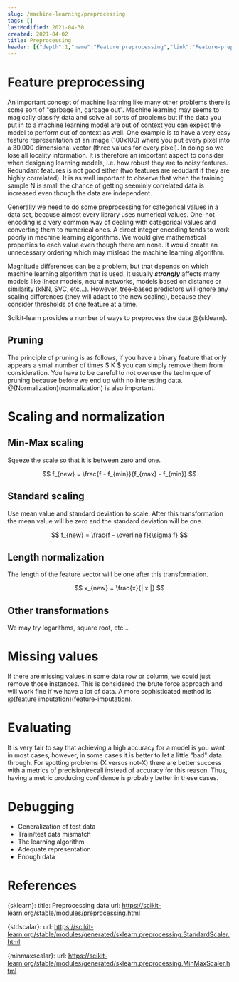```yaml
---
slug: /machine-learning/preprocessing
tags: []
lastModified: 2021-04-30
created: 2021-04-02
title: Preprocessing
header: [{"depth":1,"name":"Feature preprocessing","link":"Feature-preprocessing"},{"depth":2,"name":"Pruning","link":"Pruning"},{"depth":1,"name":"Scaling and normalization","link":"Scaling-and-normalization"},{"depth":2,"name":"Min-Max scaling","link":"Min-Max-scaling"},{"depth":2,"name":"Standard scaling","link":"Standard-scaling"},{"depth":2,"name":"Length normalization","link":"Length-normalization"},{"depth":2,"name":"Other transformations","link":"Other-transformations"},{"depth":1,"name":"Missing values","link":"Missing-values"},{"depth":1,"name":"Evaluating","link":"Evaluating"},{"depth":1,"name":"Debugging","link":"Debugging"},{"depth":1,"name":"References","link":"References"}]
---
```


# Feature preprocessing
An important concept of machine learning like many other problems there is some sort of "garbage in, garbage out". Machine learning may seems to magically classify data and solve all sorts of problems but if the data you put in to a machine learning model are out of context you can expect the model to perform out of context as well. One example is to have a very easy feature representation of an image (100x100) where you put every pixel into a 30.000 dimensional vector (three values for every pixel). In doing so we lose all locality information. It is therefore an important aspect to consider when designing learning models, i.e. how robust they are to noisy features. Redundant features is not good either (two features are redudant if they are highly correlated). It is as well important to observe that when the training sample N is small the chance of getting seeminly correlated data is increased even though the data are independent.

Generally we need to do some preprocessing for categorical values in a data set, because almost every library uses numerical values. One-hot encoding is a very common way of dealing with categorical values and converting them to numerical ones. A direct integer encoding tends to work poorly in machine learning algorithms. We would give mathematical properties to each value even though there are none. It would create an unnecessary ordering which may mislead the machine learning algorithm.

Magnitude differences can be a problem, but that depends on which machine learning algorithm that is used. It usually ***strongly*** affects many models like linear models,  neural networks, models based on distance or similarity (kNN, SVC, etc...). However, tree-based predictors will ignore any scaling differences (they will adapt to the new scaling), because they consider thresholds of one feature at a time.

Scikit-learn provides a number of ways to preprocess the data @{sklearn}.

## Pruning
The principle of pruning is as follows, if you have a binary feature that only appears a small number of times $ K $ you can simply remove them from consideration. You have to be careful to not overuse the technique of pruning because before we end up with no interesting data. @(Normalization)(normalization) is also important.

# Scaling and normalization

## Min-Max scaling
Sqeeze the scale so that it is between zero and one.

$$
f_{new} = \frac{f - f_{min}}{f_{max} - f_{min}}
$$

## Standard scaling
Use mean value and standard deviation to scale. After this transformation the mean value will be zero and the standard deviation will be one.

$$
f_{new} = \frac{f - \overline f}{\sigma f}
$$

## Length normalization
The length of the feature vector will be one after this transformation.

$$
x_{new} = \frac{x}{| x |}
$$

## Other transformations
We may try logarithms, square root, etc...

# Missing values
If there are missing values in some data row or column, we could just remove those instances. This is considered the brute force approach and will work fine if we have a lot of data. A more sophisticated method is @(feature imputation)(feature-imputation).


# Evaluating
It is very fair to say that achieving a high accuracy for a model is you want in most cases, however, in some cases it is better to let a little "bad" data through. For spotting problems (X versus not-X) there are better success with a metrics of precision/recall instead of accuracy for this reason. Thus, having a metric producing confidence is probably better in these cases.

# Debugging
- Generalization of test data
- Train/test data mismatch
- The learning algorithm
- Adequate representation
- Enough data

# References

{sklearn}:
    title: Preprocessing data
    url: https://scikit-learn.org/stable/modules/preprocessing.html

{stdscalar}:
    url: https://scikit-learn.org/stable/modules/generated/sklearn.preprocessing.StandardScaler.html

{minmaxscalar}:
    url: https://scikit-learn.org/stable/modules/generated/sklearn.preprocessing.MinMaxScaler.html